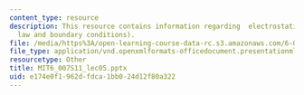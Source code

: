 ```yaml
---
content_type: resource
description: This resource contains information regarding  electrostatics (Gauss's
  law and boundary conditions).
file: /media/https%3A/open-learning-course-data-rc.s3.amazonaws.com/6-007-electromagnetic-energy-from-motors-to-lasers-spring-2011/e174e0f1962dfdca1bb024d12f80a322_MIT6_007S11_lec05.pptx
file_type: application/vnd.openxmlformats-officedocument.presentationml.presentation
resourcetype: Other
title: MIT6_007S11_lec05.pptx
uid: e174e0f1-962d-fdca-1bb0-24d12f80a322
---
```


